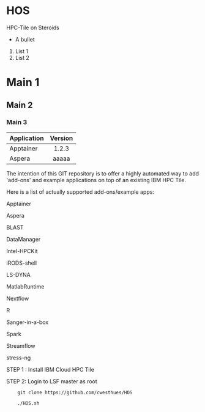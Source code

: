 # HOS
HPC-Tile on Steroids



* A bullet
1. List 1
1. List 2

# Main 1
## Main 2
### Main 3

| Application      | Version |
| :---        |    :----:   |
| Apptainer     | 1.2.3    |
| Aspera   | aaaaa   |




The intention of this GIT repository is to offer a highly automated way to
add 'add-ons' and example applications on top of an existing IBM HPC Tile.

Here is a list of actually supported add-ons/example apps:

Apptainer

Aspera

BLAST

DataManager

Intel-HPCKit

iRODS-shell

LS-DYNA

MatlabRuntime

Nextflow

R

Sanger-in-a-box

Spark

Streamflow

stress-ng



STEP 1 : Install IBM Cloud HPC Tile

STEP 2: Login to LSF master as root

        git clone https://github.com/cwesthues/HOS

        ./HOS.sh


